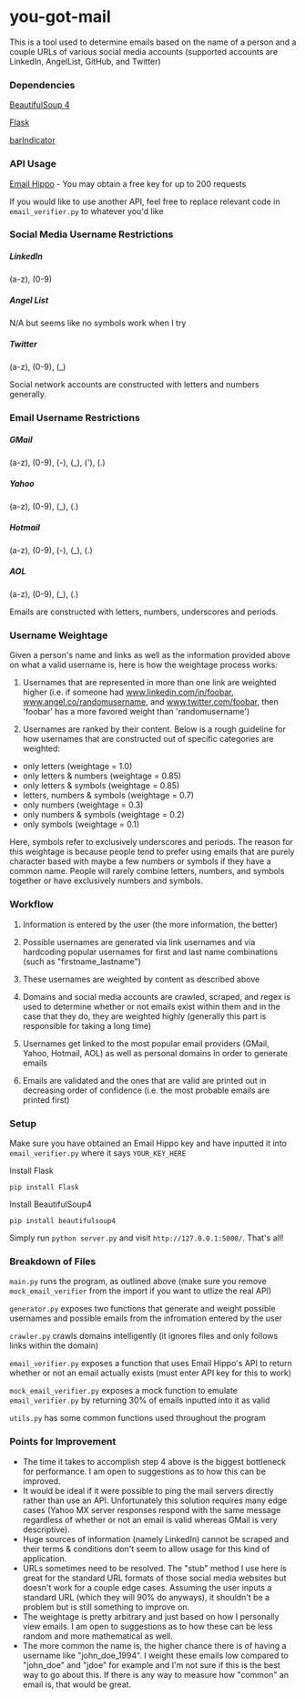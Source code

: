 # you-got-mail
This is a tool used to determine emails based on the name of a person and a couple URLs of various social media accounts (supported accounts are LinkedIn, AngelList, GitHub, and Twitter)

### Dependencies
[BeautifulSoup 4](http://www.crummy.com/software/BeautifulSoup/)

[Flask](https://github.com/mitsuhiko/flask)

[barIndicator](https://github.com/kapantzak/barIndicator)

### API Usage
[Email Hippo](https://www.emailhippo.com) - You may obtain a free key for up to 200 requests

If you would like to use another API, feel free to replace relevant code in `email_verifier.py` to whatever you'd like

### Social Media Username Restrictions
##### LinkedIn
(a-z), (0-9)
##### Angel List
N/A but seems like no symbols work when I try
##### Twitter
(a-z), (0-9), (_)

Social network accounts are constructed with letters and numbers generally.

### Email Username Restrictions
##### GMail
(a-z), (0-9), (-), (_), ('), (.)
##### Yahoo
(a-z), (0-9), (_), (.)
##### Hotmail
(a-z), (0-9), (-), (_), (.)
##### AOL
(a-z), (0-9), (_), (.)

Emails are constructed with letters, numbers, underscores and periods.

### Username Weightage
Given a person's name and links as well as the information provided above on what a valid username is, here is how the weightage process works:

1) Usernames that are represented in more than one link are weighted higher (i.e. if someone had www.linkedin.com/in/foobar, www.angel.co/randomusername, and www.twitter.com/foobar, then 'foobar' has a more favored weight than 'randomusername')

2) Usernames are ranked by their content. Below is a rough guideline for how usernames that are constructed out of specific categories are weighted:
- only letters (weightage = 1.0)
- only letters & numbers (weightage = 0.85)
- only letters & symbols (weightage = 0.85)
- letters, numbers & symbols (weightage = 0.7)
- only numbers (weightage = 0.3)
- only numbers & symbols (weightage = 0.2)
- only symbols (weightage = 0.1)

Here, symbols refer to exclusively underscores and periods. The reason for this weightage is because people tend to prefer using emails that are purely character based with maybe a few numbers or symbols if they have a common name. People will rarely combine letters, numbers, and symbols together or have exclusively numbers and symbols.

### Workflow
1) Information is entered by the user (the more information, the better)

2) Possible usernames are generated via link usernames and via hardcoding popular usernames for first and last name combinations (such as "firstname_lastname")

3) These usernames are weighted by content as described above

4) Domains and social media accounts are crawled, scraped, and regex is used to determine whether or not emails exist within them and in the case that they do, they are weighted highly (generally this part is responsible for taking a long time)

5) Usernames get linked to the most popular email providers (GMail, Yahoo, Hotmail, AOL) as well as personal domains in order to generate emails

6) Emails are validated and the ones that are valid are printed out in decreasing order of confidence (i.e. the most probable emails are printed first)

### Setup
Make sure you have obtained an Email Hippo key and have inputted it into `email_verifier.py` where it says `YOUR_KEY_HERE`

Install Flask
```
pip install Flask
```

Install BeautifulSoup4
```
pip install beautifulsoup4
```

Simply run `python server.py` and visit `http://127.0.0.1:5000/`. That's all!

### Breakdown of Files
`main.py` runs the program, as outlined above (make sure you remove `mock_email_verifier` from the import if you want to utlize the real API)

`generator.py` exposes two functions that generate and weight possible usernames and possible emails from the infromation entered by the user

`crawler.py` crawls domains intelligently (it ignores files and only follows links within the domain)

`email_verifier.py` exposes a function that uses Email Hippo's API to return whether or not an email actually exists (must enter API key for this to work)

`mock_email_verifier.py` exposes a mock function to emulate `email_verifier.py` by returning 30% of emails inputted into it as valid

`utils.py` has some common functions used throughout the program

### Points for Improvement
- The time it takes to accomplish step 4 above is the biggest bottleneck for performance. I am open to suggestions as to how this can be improved.
- It would be ideal if it were possible to ping the mail servers directly rather than use an API. Unfortunately this solution requires many edge cases (Yahoo MX server responses respond with the same message regardless of whether or not an email is valid whereas GMail is very descriptive).
- Huge sources of information (namely LinkedIn) cannot be scraped and their terms & conditions don't seem to allow usage for this kind of application.
- URLs sometimes need to be resolved. The "stub" method I use here is great for the standard URL formats of those social media websites but doesn't work for a couple edge cases. Assuming the user inputs a standard URL (which they will 90% do anyways), it shouldn't be a problem but is still something to improve on.
- The weightage is pretty arbitrary and just based on how I personally view emails. I am open to suggestions as to how these can be less random and more mathematical as well.
- The more common the name is, the higher chance there is of having a username like "john_doe_1994". I weight these emails low compared to "john_doe" and "jdoe" for example and I'm not sure if this is the best way to go about this. If there is any way to measure how "common" an email is, that would be great.